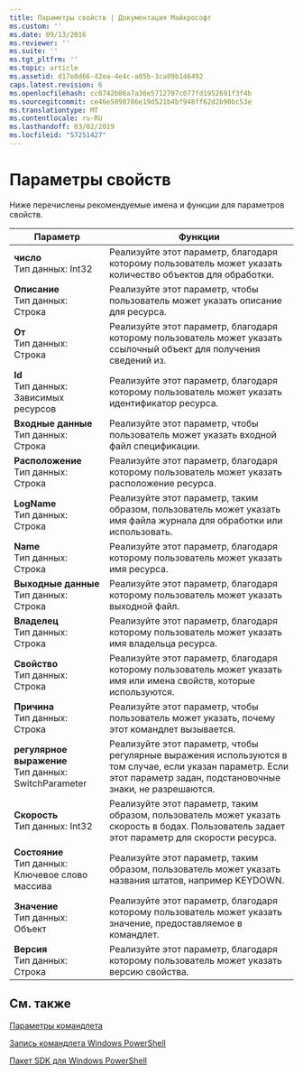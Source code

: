 ```yaml
---
title: Параметры свойств | Документация Майкрософт
ms.custom: ''
ms.date: 09/13/2016
ms.reviewer: ''
ms.suite: ''
ms.tgt_pltfrm: ''
ms.topic: article
ms.assetid: d17e0d66-42ea-4e4c-a85b-3ca09b146492
caps.latest.revision: 6
ms.openlocfilehash: cc0742b86a7a36e5712707c077fd1952691f3f4b
ms.sourcegitcommit: ce46e5098786e19d521b4bf948ff62d2b90bc53e
ms.translationtype: MT
ms.contentlocale: ru-RU
ms.lasthandoff: 03/02/2019
ms.locfileid: "57251427"
---
```

# <a name="property-parameters"></a>Параметры свойств

Ниже перечислены рекомендуемые имена и функции для параметров свойств.

|Параметр|Функции|
|---|---|
|**число**<br>Тип данных: Int32|Реализуйте этот параметр, благодаря которому пользователь может указать количество объектов для обработки.|
|**Описание**<br>Тип данных: Строка|Реализуйте этот параметр, чтобы пользователь может указать описание для ресурса.|
|**От**<br>Тип данных: Строка|Реализуйте этот параметр, благодаря которому пользователь может указать ссылочный объект для получения сведений из.|
|**Id**<br>Тип данных: Зависимых ресурсов|Реализуйте этот параметр, благодаря которому пользователь может указать идентификатор ресурса.|
|**Входные данные**<br>Тип данных: Строка|Реализуйте этот параметр, чтобы пользователь может указать входной файл спецификации.|
|**Расположение**<br>Тип данных: Строка|Реализуйте этот параметр, благодаря которому пользователь может указать расположение ресурса.|
|**LogName**<br>Тип данных: Строка|Реализуйте этот параметр, таким образом, пользователь может указать имя файла журнала для обработки или использовать.|
|**Name**<br>Тип данных: Строка|Реализуйте этот параметр, благодаря которому пользователь может указать имя ресурса.|
|**Выходные данные**<br>Тип данных: Строка|Реализуйте этот параметр, благодаря которому пользователь может указать выходной файл.|
|**Владелец**<br>Тип данных: Строка|Реализуйте этот параметр, благодаря которому пользователь может указать имя владельца ресурса.|
|**Свойство**<br>Тип данных: Строка|Реализуйте этот параметр, благодаря которому пользователь может указать имя или имена свойств, которые используются.|
|**Причина**<br>Тип данных: Строка|Реализуйте этот параметр, чтобы пользователь может указать, почему этот командлет вызывается.|
|**регулярное выражение**<br>Тип данных: SwitchParameter|Реализуйте этот параметр, чтобы регулярные выражения используются в том случае, если указан параметр. Если этот параметр задан, подстановочные знаки, не разрешаются.|
|**Скорость**<br>Тип данных: Int32|Реализуйте этот параметр, таким образом, пользователь может указать скорость в бодах. Пользователь задает этот параметр для скорости ресурса.|
|**Состояние**<br>Тип данных: Ключевое слово массива|Реализуйте этот параметр, таким образом, пользователь может указать названия штатов, например KEYDOWN.|
|**Значение**<br>Тип данных: Объект|Реализуйте этот параметр, благодаря которому пользователь может указать значение, предоставляемое в командлет.|
|**Версия**<br>Тип данных: Строка|Реализуйте этот параметр, благодаря которому пользователь может указать версию свойства.|

## <a name="see-also"></a>См. также

[Параметры командлета](./cmdlet-parameters.md)

[Запись командлета Windows PowerShell](./writing-a-windows-powershell-cmdlet.md)

[Пакет SDK для Windows PowerShell](../windows-powershell-reference.md)
